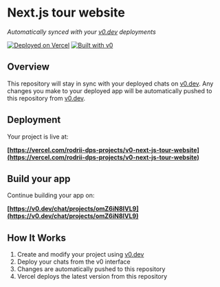 # Next.js tour website

*Automatically synced with your [v0.dev](https://v0.dev) deployments*

[![Deployed on Vercel](https://img.shields.io/badge/Deployed%20on-Vercel-black?style=for-the-badge&logo=vercel)](https://vercel.com/rodrii-dps-projects/v0-next-js-tour-website)
[![Built with v0](https://img.shields.io/badge/Built%20with-v0.dev-black?style=for-the-badge)](https://v0.dev/chat/projects/omZ6iN8IVL9)

## Overview

This repository will stay in sync with your deployed chats on [v0.dev](https://v0.dev).
Any changes you make to your deployed app will be automatically pushed to this repository from [v0.dev](https://v0.dev).

## Deployment

Your project is live at:

**[https://vercel.com/rodrii-dps-projects/v0-next-js-tour-website](https://vercel.com/rodrii-dps-projects/v0-next-js-tour-website)**

## Build your app

Continue building your app on:

**[https://v0.dev/chat/projects/omZ6iN8IVL9](https://v0.dev/chat/projects/omZ6iN8IVL9)**

## How It Works

1. Create and modify your project using [v0.dev](https://v0.dev)
2. Deploy your chats from the v0 interface
3. Changes are automatically pushed to this repository
4. Vercel deploys the latest version from this repository